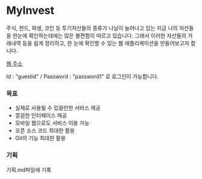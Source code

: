 # MyInvest
주식, 펀드, 파생, 코인 등 투기자산들의 종류가 나날이 늘어나고 있는 지금 나의 자산들을 한눈에 확인하는데에는 많은 불편함이 따르고 있습니다.
그래서 이러한 자산들의 거래내역 등을 쉽게 정리하고, 한 눈에 확인할 수 있는 웹 애플리케이션을 만들어보고자 합니다.

[웹 주소](http://ec2-13-125-250-131.ap-northeast-2.compute.amazonaws.com/)

Id : "guestid" / Password : "password1" 로 로그인이 가능합니다.

### 목표
- 실제로 사용될 수 있을만한 서비스 제공
- 깔끔한 인터페이스 제공
- 모바일 웹으로도 서비스 이용 가능
- 오픈 소스 코드 최대한 활용
- Git의 기능 최대한 활용

### 기획
기획.md파일에 기록
